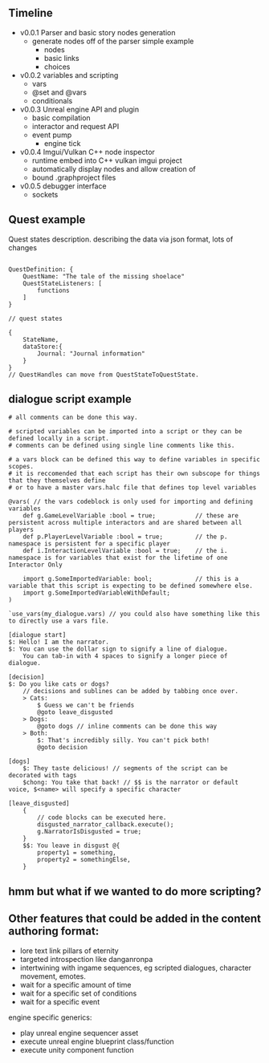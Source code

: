 ## Timeline

- v0.0.1 Parser and basic story nodes generation
    - generate nodes off of the parser simple example
        - nodes
        - basic links
        - choices
- v0.0.2 variables and scripting
    - vars
    - @set and @vars
    - conditionals
- v0.0.3 Unreal engine API and plugin
    - basic compilation
    - interactor and request API
    - event pump
        - engine tick
- v0.0.4 Imgui/Vulkan C++ node inspector
    - runtime embed into C++ vulkan imgui project
    - automatically display nodes and allow creation of
    - bound .graphproject files
- v0.0.5 debugger interface
    - sockets

## Quest example

Quest states description. describing the data via json format, lots of changes 

```

QuestDefinition: {
    QuestName: "The tale of the missing shoelace"
    QuestStateListeners: [
        functions
    ]
}

// quest states

{
    StateName,
    dataStore:{
        Journal: "Journal information"
    }
}
// QuestHandles can move from QuestStateToQuestState.
```

## dialogue script example

```
# all comments can be done this way.

# scripted variables can be imported into a script or they can be defined locally in a script.
# comments can be defined using single line comments like this.

# a vars block can be defined this way to define variables in specific scopes.
# it is reccomended that each script has their own subscope for things that they themselves define
# or to have a master vars.halc file that defines top level variables

@vars( // the vars codeblock is only used for importing and defining variables
    def g.GameLevelVariable :bool = true;           // these are persistent across multiple interactors and are shared between all players
    def p.PlayerLevelVariable :bool = true;         // the p. namespace is persistent for a specific player
    def i.InteractionLevelVariable :bool = true;    // the i. namespace is for variables that exist for the lifetime of one Interactor Only

    import g.SomeImportedVariable: bool;            // this is a variable that this script is expecting to be defined somewhere else.
    import g.SomeImportedVariableWithDefault;
)

`use_vars(my_dialogue.vars) // you could also have something like this to directly use a vars file.

[dialogue start]
$: Hello! I am the narrator.
$: You can use the dollar sign to signify a line of dialogue.
    You can tab-in with 4 spaces to signify a longer piece of dialogue.

[decision]
$: Do you like cats or dogs?
    // decisions and sublines can be added by tabbing once over.
    > Cats: 
        $ Guess we can't be friends
        @goto leave_disgusted
    > Dogs: 
        @goto dogs // inline comments can be done this way 
    > Both: 
        $: That's incredibly silly. You can't pick both!
        @goto decision

[dogs] 
    $: They taste delicious! // segments of the script can be decorated with tags
    $chong: You take that back! // $$ is the narrator or default voice, $<name> will specify a specific character

[leave_disgusted]
    {
        // code blocks can be executed here.
        disgusted_narrator_callback.execute();
        g.NarratorIsDisgusted = true;
    }
    $$: You leave in disgust @{
        property1 = something,
        property2 = somethingElse,
    }

```

## hmm but what if we wanted to do more scripting? 

Other features that could be added in the content authoring format:
- 
- lore text link pillars of eternity
- targeted introspection like danganronpa
- intertwining with ingame sequences, eg scripted dialogues, character movement, emotes.
- wait for a specific amount of time
- wait for a specific set of conditions
- wait for a specific event

engine specific generics:
- play unreal engine sequencer asset
- execute unreal engine blueprint class/function
- execute unity component function


